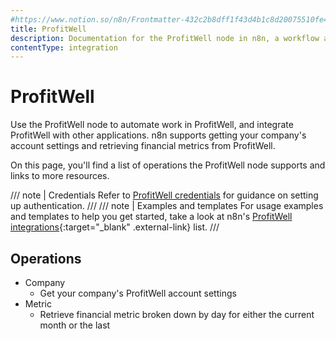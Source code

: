 ```yaml
---
#https://www.notion.so/n8n/Frontmatter-432c2b8dff1f43d4b1c8d20075510fe4
title: ProfitWell
description: Documentation for the ProfitWell node in n8n, a workflow automation platform. Includes details of operations and configuration, and links to examples and credentials information.
contentType: integration
---
```


# ProfitWell

Use the ProfitWell node to automate work in ProfitWell, and integrate ProfitWell with other applications. n8n supports getting your company's account settings and retrieving financial metrics from ProfitWell.

On this page, you'll find a list of operations the ProfitWell node supports and links to more resources.

/// note | Credentials
Refer to [ProfitWell credentials](/integrations/builtin/credentials/profitwell/) for guidance on setting up authentication. 
///
/// note | Examples and templates
For usage examples and templates to help you get started, take a look at n8n's [ProfitWell integrations](https://n8n.io/integrations/profitwell/){:target="_blank" .external-link} list.
///

## Operations

* Company
    * Get your company's ProfitWell account settings
* Metric
    * Retrieve financial metric broken down by day for either the current month or the last
